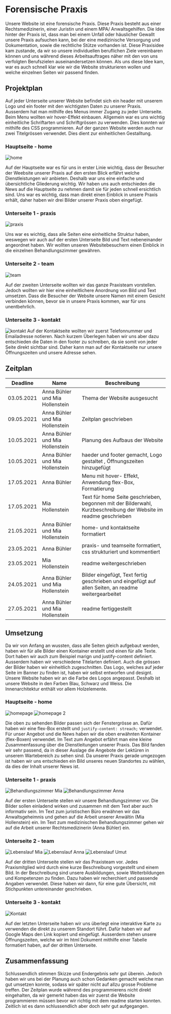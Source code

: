 # Forensische Praxis

Unsere Website ist eine forensische Praxis. Diese Praxis besteht aus einer Rechtsmedizinerin, einer Juristin und einem MPA/ Anwaltsgehilfen. Die Idee hinter der Praxis ist, dass man bei einem Unfall oder häuslicher Gewallt unsere Praxis aufsuchen kann, bei der eine medizinische Versorgung und Dokumentation, sowie die rechtliche Stütze vorhanden ist.
Diese Praxisidee kam zustande, da wir so unsere individuellen beruflichen Ziele vereinbaren können und uns während dieses Arbeitsauftrages näher mit den von uns verfolgten Berufszielen auseinandersetzen können. Als uns diese Idee kam, war es auch schnell klar wie wir die Website strukturieren wollen und welche einzelnen Seiten wir passend finden. 

## Projektplan

Auf jeder Unterseite unserer Website befindet sich ein header mit unserem Logo und ein footer mit den wichtigsten Daten zu unserer Praxis. Ausserdem hat man mithilfe des Menus immer Zugang zu jeder Unterseite. Beim Menu wollten wir hover-Effekt einbauen. 
Allgemein war es uns wichtig einheitliche Schriftarten und Schriftgrössen zu verwenden. Dies konnten wir mithilfe des CSS programmieren.
 Auf der ganzen Website werden auch nur zwei Titelgrössen verwendet. Dies dient zur einheitlichen Gestalltung.  

### Hauptseite - home
![home](docs/bilder/home.JPG)

Auf der Hauptseite war es für uns in erster Linie wichtig, dass der Besucher der Weebsite unserer Praxis auf den ersten Blick erfährt welche Dienstleistungen wir anbieten. Deshalb war uns eine einfache und übersichtliche Gliederung wichtig. Wir haben uns auch entschieden die News auf die Hauptseite zu nehmen damit sie für jeden schnell ersichtlich sind. Uns war es wichtig, dass man direkt einen Einblick in unsere Praxis erhält, daher haben wir drei Bilder unserer Praxis oben eingefügt. 

### Unterseite 1 - praxis
![praxis](docs/bilder/praxis.JPG)

Uns war es wichtig, dass alle Seiten eine einheitliche Struktur haben, weswegen wir auch auf der ersten Unterseite Bild und Text nebeneinander angeordnet haben. Wir wollten unseren Websitebesuchern einen Einblick in die einzelnen Behandlungszimmer gewähren. 

### Unterseite 2 - team
![team](docs/bilder/team.JPG)

Auf der zweiten Unterseite wollten wir das ganze Praxisteam vorstellen. Jedoch wollten wir hier eine einheitlichere Anordnung von Bild und Text umsetzen. Dass die Besucher der Website unsere Namen mit einem Gesicht verbinden können, bevor sie in unsere Praxis kommen, war für uns unentbehrlich. 

### Unterseite 3 - kontakt 
![kontakt](docs/bilder/kontakt.JPG)
Auf der Kontaktseite wollten wir zuerst Telefonnummer und Emailadresse notieren. Nach kurzem Überlegen haben wir uns aber dazu entschieden die Daten in den footer zu schreiben, da sie somit von jeder Seite direkt sichtbar sind. Daher kann man auf der Kontaktseite nur unsere Öffnungszeiten und unsere Adresse sehen.


## Zeitplan



| Deadline | Name | Beschreibung |
| --- | --- | --- |
| 03.05.2021 | Anna Bühler und Mia Hollenstein | Thema der Website ausgesucht |
| 09.05.2021 | Anna Bühler und Mia Hollenstein| Zeitplan geschrieben|
| 10.05.2021 | Anna Bühler und Mia Hollenstein | Planung des Aufbaus der Website |
| 10.05.2021 |  Anna Bühler und Mia Hollenstein| haeder und footer gemacht, Logo gestaltet , Öffnungszeiten hinzugefügt|
| 17.05.2021 | Anna Bühler |Menu mit hover- Effekt, Anwendung flex-Box, Formatierung |
| 17.05.2021 | Mia Hollenstein | Text für home Seite geschrieben, begonnen mit der Bilderwahl, Kurzbeschreibung der Website im readme geschrieben |
| 21.05.2021 | Anna Bühler und Mia Hollenstein | home- und kontaktseite formatiert |
| 23.05.2021 | Anna Bühler | praxis- und teamseite formatiert, css strukturiert und kommentiert || 04.01.2021 | Vorname Name | Das wird gemacht |
| 23.05.2021 | Mia Hollenstein | readme weitergeschrieben |
| 24.05.2021 | Anna Bühler und Mia Hollenstein | Bilder eingefügt, Text fertig geschrieben und eingefügt auf allen Seiten, an readme  weitergearbeitet  |
| 27.05.2021| Anna Bühler und Mia Hollenstein| readme fertiggestellt|


## Umsetzung
Da wir von Anfang an wussten, dass alle Seiten gleich aufgebaut werden, haben wir für alle Bilder einen Kontainer erstellt und einen für alle Texte. Dort haben wir auch zum Beispiel marign und justify-content definiert. Ausserdem haben wir verschiedene Titelarten definiert. Auch die grössen der Bilder haben wir einheitlich zugeschnitten.
Das Logo, welches auf jeder Seite im Banner zu finden ist, haben wir selbst entworfen und designt. Unsere Website haben wir an die Farbe des Logos angepasst. Deshalb ist unsere Website in den Farben Blau, Schwarz und Weiss. Die Innenarchitektur enthält vor allem Holzelemente. 

### Hauptseite - home
![homepage](docs/bilder/Homepage.png)
![homepage 2](docs/bilder/Homepage2.png)

Die oben zu sehenden Bilder passen sich der Fenstergrösse an. Dafür haben wir eine flex-Box erstellt und `justify-content: streach;` verwendet. Für unser Angebot und die News haben wir die oben erwähnten Kontainer (flex-Boxen) verwendet. Im Text zum Angebot erfährt man eine kleine Zusammenfassung über die Dienstleitungen unserer Praxis. Das Bild fanden wir sehr passend, da in dieser Auslage die Angebote der Lektüren in unserem Wartebereich zu sehen sind. Da unserer Praxis gerade umgezogen ist haben wir uns entschieden ein Bild unseres neuen Standortes zu wählen, da dies der Inhalt unserer News ist.

### Unterseite 1 - praxis
![Behandlungszimmer Mia](docs/bilder/BehandlungszimmerMia.png)
![Behandlungszimmer Anna](docs/bilder/BehandlungszimmerAnna.png)

Auf der ersten Unterseite stellen wir unsere Behandlungszimmer vor. Die Bilder sollen einladend wirken und zusammen mit dem Text aber auch informativ sein. Im Text zum juristischen Büro erwähnen wir das Anwaltsgeheimnis und gehen auf die Arbeit unserer Anwältin (Mia Hollenstein) ein. Im Text zum medizinischen Behandlungszimmer gehen wir auf die Arbeit unserer Rechtsmedizinerin (Anna Bühler) ein. 

### Unterseite 2 - team
![Lebenslauf Mia](docs/bilder/LebenslaufMia.png)
![Lebenslauf Anna](docs/bilder/LebenslaufAnna.png)
![Lebenslauf Umut](docs/bilder/LebenslaufUmut.png)

Auf der dritten Unterseite stellen wir das Praxisteam vor. Jedes Praxismitglied wird durch eine kurze Beschreibung vorgestellt und einem Bild. In der Beschreibung sind unsere Ausbildungen, sowie Weiterbildungen und Kompetenzen zu finden. Dazu haben wir recherchiert und passende Angaben verwendet. Diese haben wir dann, für eine gute Übersicht, mit Stichpunkten untereinander geschrieben. 

### Unterseite 3 - kontakt
![Kontakt](docs/bilder/Kontakt.png)

Auf der letzten Unterseite haben wir uns überlegt eine interaktive Karte zu verwenden die direkt zu unserem Standort führt. Dafür haben wir auf Google Maps den Link kopiert und eingefügt. Ausserdem stehen unsere Öffnungszeiten, welche wir im html Dokument mithilfe einer Tabelle formatiert haben, auf der dritten Unterseite.

## Zusammenfassung

Schlussendlich stimmen Skizze und Endergebnis sehr gut überein. Jedoch haben wir uns bei der Planung auch schon Gedanken gemacht welche man gut umsetzen konnte, sodass wir später nicht auf allzu grosse Probleme treffen. Der Zeitplan wurde während des programmierens nicht direkt eingehalten, da wir gemerkt haben das wir zuerst die Website programmieren müssen bevor wir richtig mit dem readme starten konnten. Zeitlich ist es dann schlussendlich aber doch sehr gut aufgegangen. 